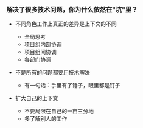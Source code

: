 ### 解决了很多技术问题，你为什么依然在"坑"里？

- 不同角色工作上真正的差异是上下文的不同
   - 全局思考
   - 项目组内部协调
   - 项目组间协调
   - 各部门协调

- 不是所有的问题都要用技术解决
     - 有一句话：手里有了锤子，眼里都是钉子
  
- 扩大自己的上下文
     - 不要局限在自己的一亩三分地 
     - 多了解别人的工作
  